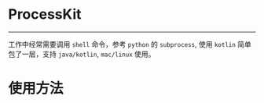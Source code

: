# ProcessKit

---

工作中经常需要调用 `shell` 命令，参考 `python` 的 `subprocess`, 使用 `kotlin` 简单包了一层，支持 `java/kotlin`, `mac/linux` 使用。

# 使用方法